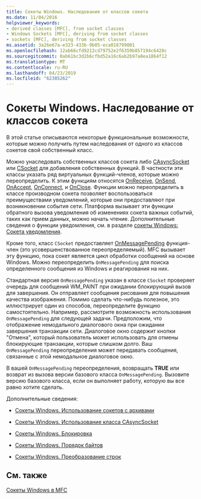 ```yaml
---
title: Сокеты Windows. Наследование от классов сокета
ms.date: 11/04/2016
helpviewer_keywords:
- derived classes [MFC], from socket classes
- Windows Sockets [MFC], deriving from socket classes
- sockets [MFC], deriving from socket classes
ms.assetid: 3a26e67a-e323-433b-9b05-eca018799801
ms.openlocfilehash: 12ab66cfd9212cd79752e2f6359b857194c6428c
ms.sourcegitcommit: 0ab61bc3d2b6cfbd52a16c6ab2b97a8ea1864f12
ms.translationtype: MT
ms.contentlocale: ru-RU
ms.lasthandoff: 04/23/2019
ms.locfileid: "62385262"
---
```

# <a name="windows-sockets-deriving-from-socket-classes"></a>Сокеты Windows. Наследование от классов сокета

В этой статье описываются некоторые функциональные возможности, которые можно получить путем наследования от одного из классов сокетов свой собственный класс.

Можно унаследовать собственных классов сокета либо [CAsyncSocket](../mfc/reference/casyncsocket-class.md) или [CSocket](../mfc/reference/csocket-class.md) для добавления собственных функций. В частности эти классы указать ряд виртуальных функций-членов, которые можно переопределить. К этим функциям относятся [OnReceive](../mfc/reference/casyncsocket-class.md#onreceive), [OnSend](../mfc/reference/casyncsocket-class.md#onsend), [OnAccept](../mfc/reference/casyncsocket-class.md#onaccept), [OnConnect](../mfc/reference/casyncsocket-class.md#onconnect), и [OnClose](../mfc/reference/casyncsocket-class.md#onclose). Функции можно переопределить в классе производном сокета позволяет воспользоваться преимуществами уведомлений, которые они предоставляют при возникновении события сети. Платформа вызывает эти функции обратного вызова уведомления об изменениях сокета важных событий, таких как прием данных, можно начать чтение. Дополнительные сведения о функции уведомления, см. в разделе [сокеты Windows: Сокета уведомления](../mfc/windows-sockets-socket-notifications.md).

Кроме того, класс `CSocket` предоставляет [OnMessagePending](../mfc/reference/csocket-class.md#onmessagepending) функция-член (это усовершенствованное переопределяемый). MFC вызывает эту функцию, пока сокет является цикл обработки сообщений на основе Windows. Можно переопределить `OnMessagePending` для поиска определенного сообщения из Windows и реагирования на них.

Стандартная версия `OnMessagePending` указан в классе `CSocket` проверяет очередь для сообщений WM_PAINT при ожидании блокирующий вызов для завершения. Он отправляет сообщения рисования для повышения качества изображения. Помимо сделать что-нибудь полезное, это иллюстрирует один из способов, переопределите функцию самостоятельно. Например, рассмотрите возможность использования `OnMessagePending` для следующей задачи. Предположим, что отображение немодального диалогового окна при ожидании завершения транзакции сети. Диалоговое окно содержит кнопки "Отмена", который пользователь может использовать для отмены блокирующие транзакции, которые слишком долго. Ваш `OnMessagePending` переопределения может передавать сообщения, связанные с этой немодальное диалоговое окно.

В вашей `OnMessagePending` переопределения, возвращать **TRUE** или возврат из вызова версии базового класса `OnMessagePending`. Вызовите версию базового класса, если он выполняет работу, которую вы все равно хотите сделать.

Дополнительные сведения:

- [Сокеты Windows. Использование сокетов с архивами](../mfc/windows-sockets-using-sockets-with-archives.md)

- [Сокеты Windows. Использование класса CAsyncSocket](../mfc/windows-sockets-using-class-casyncsocket.md)

- [Сокеты Windows. Блокировка](../mfc/windows-sockets-blocking.md)

- [Сокеты Windows. Порядок байтов](../mfc/windows-sockets-byte-ordering.md)

- [Сокеты Windows. Преобразование строк](../mfc/windows-sockets-converting-strings.md)

## <a name="see-also"></a>См. также

[Сокеты Windows в MFC](../mfc/windows-sockets-in-mfc.md)
